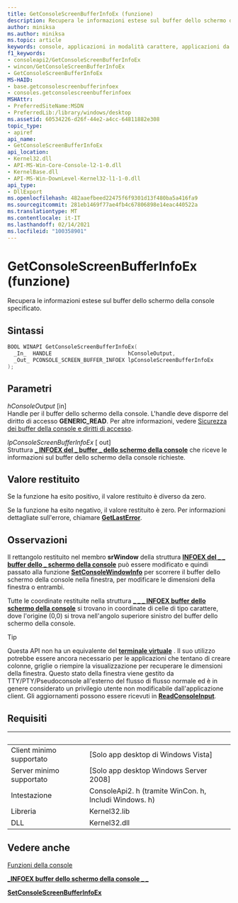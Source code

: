 ```yaml
---
title: GetConsoleScreenBufferInfoEx (funzione)
description: Recupera le informazioni estese sul buffer dello schermo della console specificato.
author: miniksa
ms.author: miniksa
ms.topic: article
keywords: console, applicazioni in modalità carattere, applicazioni da riga di comando, applicazioni di terminale, api della console
f1_keywords:
- consoleapi2/GetConsoleScreenBufferInfoEx
- wincon/GetConsoleScreenBufferInfoEx
- GetConsoleScreenBufferInfoEx
MS-HAID:
- base.getconsolescreenbufferinfoex
- consoles.getconsolescreenbufferinfoex
MSHAttr:
- PreferredSiteName:MSDN
- PreferredLib:/library/windows/desktop
ms.assetid: 60534226-d26f-44e2-a4cc-64811882e308
topic_type:
- apiref
api_name:
- GetConsoleScreenBufferInfoEx
api_location:
- Kernel32.dll
- API-MS-Win-Core-Console-l2-1-0.dll
- KernelBase.dll
- API-MS-Win-DownLevel-Kernel32-l1-1-0.dll
api_type:
- DllExport
ms.openlocfilehash: 482aaefbeed22475f6f9301d13f480ba5a416fa9
ms.sourcegitcommit: 281eb1469f77ae4fb4c67806898e14eac440522a
ms.translationtype: MT
ms.contentlocale: it-IT
ms.lasthandoff: 02/14/2021
ms.locfileid: "100358901"
---
```

# <a name="getconsolescreenbufferinfoex-function"></a>GetConsoleScreenBufferInfoEx (funzione)

Recupera le informazioni estese sul buffer dello schermo della console specificato.

## <a name="syntax"></a>Sintassi

```C
BOOL WINAPI GetConsoleScreenBufferInfoEx(
  _In_  HANDLE                        hConsoleOutput,
  _Out_ PCONSOLE_SCREEN_BUFFER_INFOEX lpConsoleScreenBufferInfoEx
);
```

## <a name="parameters"></a>Parametri

*hConsoleOutput* \[in\]  
Handle per il buffer dello schermo della console. L'handle deve disporre del diritto di accesso **GENERIC\_READ**. Per altre informazioni, vedere [Sicurezza dei buffer della console e diritti di accesso](console-buffer-security-and-access-rights.md).

*lpConsoleScreenBufferInfoEx* \[ out\]  
Struttura [**\_ INFOEX del \_ buffer \_ dello schermo della console**](console-screen-buffer-infoex.md) che riceve le informazioni sul buffer dello schermo della console richieste.

## <a name="return-value"></a>Valore restituito

Se la funzione ha esito positivo, il valore restituito è diverso da zero.

Se la funzione ha esito negativo, il valore restituito è zero. Per informazioni dettagliate sull'errore, chiamare [**GetLastError**](/windows/win32/api/errhandlingapi/nf-errhandlingapi-getlasterror).

## <a name="remarks"></a>Osservazioni

Il rettangolo restituito nel membro **srWindow** della struttura [**INFOEX del \_ \_ buffer dello \_ schermo della console**](console-screen-buffer-infoex.md) può essere modificato e quindi passato alla funzione [**SetConsoleWindowInfo**](setconsolewindowinfo.md) per scorrere il buffer dello schermo della console nella finestra, per modificare le dimensioni della finestra o entrambi.

Tutte le coordinate restituite nella struttura [**\_ \_ \_ INFOEX buffer dello schermo della console**](console-screen-buffer-infoex.md) si trovano in coordinate di celle di tipo carattere, dove l'origine (0,0) si trova nell'angolo superiore sinistro del buffer dello schermo della console.

> [!TIP]
> Questa API non ha un equivalente del **[terminale virtuale](console-virtual-terminal-sequences.md)** . Il suo utilizzo potrebbe essere ancora necessario per le applicazioni che tentano di creare colonne, griglie o riempire la visualizzazione per recuperare le dimensioni della finestra. Questo stato della finestra viene gestito da TTY/PTY/Pseudoconsole all'esterno del flusso di flusso normale ed è in genere considerato un privilegio utente non modificabile dall'applicazione client. Gli aggiornamenti possono essere ricevuti in [**ReadConsoleInput**](readconsoleinput.md).

## <a name="requirements"></a>Requisiti

| &nbsp; | &nbsp; |
|-|-|
| Client minimo supportato | \[Solo app desktop di Windows Vista\] |
| Server minimo supportato | \[Solo app desktop Windows Server 2008\] |
| Intestazione | ConsoleApi2. h (tramite WinCon. h, Includi Windows. h) |
| Libreria | Kernel32.lib |
| DLL | Kernel32.dll |

## <a name="see-also"></a>Vedere anche

[Funzioni della console](console-functions.md)

[**\_INFOEX buffer dello schermo della console \_ \_**](console-screen-buffer-infoex.md)

[**SetConsoleScreenBufferInfoEx**](setconsolescreenbufferinfoex.md)